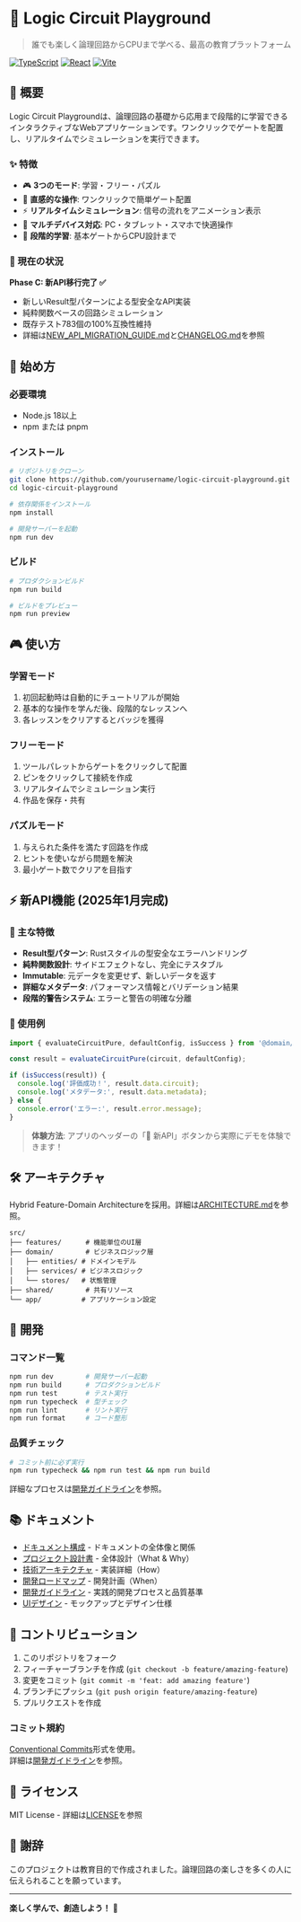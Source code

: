 # 🎯 Logic Circuit Playground

> 誰でも楽しく論理回路からCPUまで学べる、最高の教育プラットフォーム

[![TypeScript](https://img.shields.io/badge/TypeScript-5.0-blue)](https://www.typescriptlang.org/)
[![React](https://img.shields.io/badge/React-18.2-61dafb)](https://reactjs.org/)
[![Vite](https://img.shields.io/badge/Vite-5.0-646cff)](https://vitejs.dev/)

## 🚀 概要

Logic Circuit Playgroundは、論理回路の基礎から応用まで段階的に学習できるインタラクティブなWebアプリケーションです。ワンクリックでゲートを配置し、リアルタイムでシミュレーションを実行できます。

### ✨ 特徴
- 🎮 **3つのモード**: 学習・フリー・パズル
- 🎨 **直感的な操作**: ワンクリックで簡単ゲート配置
- ⚡ **リアルタイムシミュレーション**: 信号の流れをアニメーション表示
- 📱 **マルチデバイス対応**: PC・タブレット・スマホで快適操作
- 🎯 **段階的学習**: 基本ゲートからCPU設計まで

### 🚧 現在の状況
**Phase C: 新API移行完了 ✅**
- 新しいResult型パターンによる型安全なAPI実装
- 純粋関数ベースの回路シミュレーション
- 既存テスト783個の100%互換性維持
- 詳細は[NEW_API_MIGRATION_GUIDE.md](./docs/NEW_API_MIGRATION_GUIDE.md)と[CHANGELOG.md](./CHANGELOG.md)を参照

## 🎯 始め方

### 必要環境
- Node.js 18以上
- npm または pnpm

### インストール
```bash
# リポジトリをクローン
git clone https://github.com/yourusername/logic-circuit-playground.git
cd logic-circuit-playground

# 依存関係をインストール
npm install

# 開発サーバーを起動
npm run dev
```

### ビルド
```bash
# プロダクションビルド
npm run build

# ビルドをプレビュー
npm run preview
```

## 🎮 使い方

### 学習モード
1. 初回起動時は自動的にチュートリアルが開始
2. 基本的な操作を学んだ後、段階的なレッスンへ
3. 各レッスンをクリアするとバッジを獲得

### フリーモード
1. ツールパレットからゲートをクリックして配置
2. ピンをクリックして接続を作成
3. リアルタイムでシミュレーション実行
4. 作品を保存・共有

### パズルモード
1. 与えられた条件を満たす回路を作成
2. ヒントを使いながら問題を解決
3. 最小ゲート数でクリアを目指す

## ⚡ 新API機能 (2025年1月完成)

### 🚀 主な特徴
- **Result型パターン**: Rustスタイルの型安全なエラーハンドリング
- **純粋関数設計**: サイドエフェクトなし、完全にテスタブル
- **Immutable**: 元データを変更せず、新しいデータを返す
- **詳細なメタデータ**: パフォーマンス情報とバリデーション結果
- **段階的警告システム**: エラーと警告の明確な分離

### 🎯 使用例
```typescript
import { evaluateCircuitPure, defaultConfig, isSuccess } from '@domain/simulation/pure';

const result = evaluateCircuitPure(circuit, defaultConfig);

if (isSuccess(result)) {
  console.log('評価成功！', result.data.circuit);
  console.log('メタデータ:', result.data.metadata);
} else {
  console.error('エラー:', result.error.message);
}
```

> **体験方法**: アプリのヘッダーの「🚀 新API」ボタンから実際にデモを体験できます！

## 🛠️ アーキテクチャ

Hybrid Feature-Domain Architectureを採用。詳細は[ARCHITECTURE.md](./docs/development/ARCHITECTURE.md)を参照。

```
src/
├── features/      # 機能単位のUI層
├── domain/        # ビジネスロジック層
│   ├── entities/ # ドメインモデル
│   ├── services/ # ビジネスロジック
│   └── stores/   # 状態管理
├── shared/        # 共有リソース
└── app/          # アプリケーション設定
```

## 🧪 開発

### コマンド一覧
```bash
npm run dev        # 開発サーバー起動
npm run build      # プロダクションビルド
npm run test       # テスト実行
npm run typecheck  # 型チェック
npm run lint       # リント実行
npm run format     # コード整形
```

### 品質チェック
```bash
# コミット前に必ず実行
npm run typecheck && npm run test && npm run build
```
詳細なプロセスは[開発ガイドライン](./docs/development/GUIDELINES.md)を参照。

## 📚 ドキュメント

- [ドキュメント構成](./docs/README.md) - ドキュメントの全体像と関係
- [プロジェクト設計書](./docs/PROJECT_BLUEPRINT.md) - 全体設計（What & Why）
- [技術アーキテクチャ](./docs/development/ARCHITECTURE.md) - 実装詳細（How）
- [開発ロードマップ](./docs/development/ROADMAP.md) - 開発計画（When）
- [開発ガイドライン](./docs/development/GUIDELINES.md) - 実践的開発プロセスと品質基準
- [UIデザイン](./docs/design/mockups/) - モックアップとデザイン仕様

## 🤝 コントリビューション

1. このリポジトリをフォーク
2. フィーチャーブランチを作成 (`git checkout -b feature/amazing-feature`)
3. 変更をコミット (`git commit -m 'feat: add amazing feature'`)
4. ブランチにプッシュ (`git push origin feature/amazing-feature`)
5. プルリクエストを作成

### コミット規約
[Conventional Commits](https://www.conventionalcommits.org/)形式を使用。  
詳細は[開発ガイドライン](./docs/development/GUIDELINES.md)を参照。

## 📄 ライセンス

MIT License - 詳細は[LICENSE](./LICENSE)を参照

## 🙏 謝辞

このプロジェクトは教育目的で作成されました。論理回路の楽しさを多くの人に伝えられることを願っています。

---

**楽しく学んで、創造しよう！** 🚀
